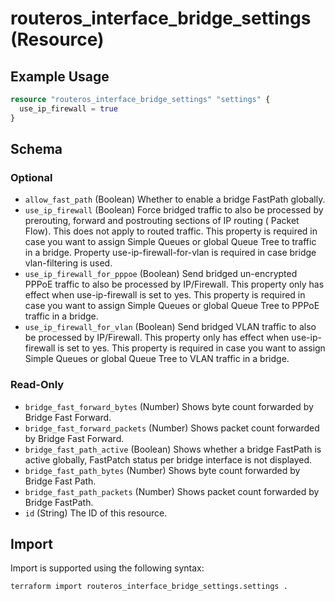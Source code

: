 # routeros_interface_bridge_settings (Resource)


## Example Usage
```terraform
resource "routeros_interface_bridge_settings" "settings" {
  use_ip_firewall = true
}
```

<!-- schema generated by tfplugindocs -->
## Schema

### Optional

- `allow_fast_path` (Boolean) Whether to enable a bridge FastPath globally.
- `use_ip_firewall` (Boolean) Force bridged traffic to also be processed by prerouting, forward and postrouting sections of IP routing ( Packet Flow). This does not apply to routed traffic. This property is required in case you want to assign Simple Queues or global Queue Tree to traffic in a bridge. Property use-ip-firewall-for-vlan is required in case bridge vlan-filtering is used.
- `use_ip_firewall_for_pppoe` (Boolean) Send bridged un-encrypted PPPoE traffic to also be processed by IP/Firewall. This property only has effect when use-ip-firewall is set to yes. This property is required in case you want to assign Simple Queues or global Queue Tree to PPPoE traffic in a bridge.
- `use_ip_firewall_for_vlan` (Boolean) Send bridged VLAN traffic to also be processed by IP/Firewall. This property only has effect when use-ip-firewall is set to yes. This property is required in case you want to assign Simple Queues or global Queue Tree to VLAN traffic in a bridge.

### Read-Only

- `bridge_fast_forward_bytes` (Number) Shows byte count forwarded by Bridge Fast Forward.
- `bridge_fast_forward_packets` (Number) Shows packet count forwarded by Bridge Fast Forward.
- `bridge_fast_path_active` (Boolean) Shows whether a bridge FastPath is active globally, FastPatch status per bridge interface is not displayed.
- `bridge_fast_path_bytes` (Number) Shows byte count forwarded by Bridge Fast Path.
- `bridge_fast_path_packets` (Number) Shows packet count forwarded by Bridge FastPath.
- `id` (String) The ID of this resource.

## Import
Import is supported using the following syntax:
```shell
terraform import routeros_interface_bridge_settings.settings .
```
